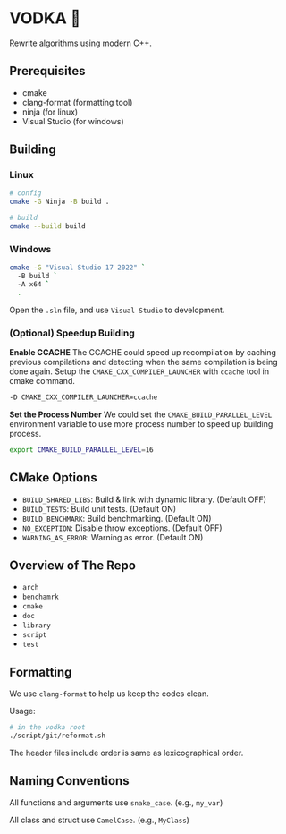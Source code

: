 # VODKA 🍾 #

Rewrite algorithms using modern C++.

## Prerequisites ##

- cmake
- clang-format  (formatting tool)
- ninja         (for linux)
- Visual Studio (for windows)

## Building ##

  ### Linux ###

  ```bash
  # config
  cmake -G Ninja -B build .

  # build
  cmake --build build
  ```

  ### Windows ###

  ```bash
  cmake -G "Visual Studio 17 2022" `
    -B build `
    -A x64 `
    .
  ```

  Open the `.sln` file, and use `Visual Studio` to development.

  ### (Optional) Speedup Building ###

  **Enable CCACHE**
  The CCACHE could speed up recompilation by caching previous compilations and detecting when the same compilation is being done again. Setup the `CMAKE_CXX_COMPILER_LAUNCHER` with `ccache` tool in cmake command.
  ```bash
  -D CMAKE_CXX_COMPILER_LAUNCHER=ccache
  ```

  **Set the Process Number**
  We could set the `CMAKE_BUILD_PARALLEL_LEVEL` environment variable to use more process number to speed up building process.
  ```bash
  export CMAKE_BUILD_PARALLEL_LEVEL=16
  ```

## CMake Options ##

- `BUILD_SHARED_LIBS`: Build & link with dynamic library. (Default OFF)
- `BUILD_TESTS`: Build unit tests. (Default ON)
- `BUILD_BENCHMARK`: Build benchmarking. (Default ON)
- `NO_EXCEPTION`: Disable throw exceptions. (Default OFF)
- `WARNING_AS_ERROR`: Warning as error. (Default ON)

## Overview of The Repo ##

- `arch`
- `benchamrk`
- `cmake`
- `doc`
- `library`
- `script`
- `test`

## Formatting ##

We use `clang-format` to help us keep the codes clean.

Usage:
```bash
# in the vodka root
./script/git/reformat.sh
```

The header files include order is same as lexicographical order.

## Naming Conventions ##

All functions and arguments use `snake_case`. (e.g., `my_var`)

All class and struct use `CamelCase`. (e.g., `MyClass`)
